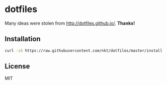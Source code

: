 dotfiles
========

Many ideas were stolen from http://dotfiles.github.io/. **Thanks!**

Installation
------------

```sh
curl -sS https://raw.githubusercontent.com/nkt/dotfiles/master/install.sh | sh
```

License
-------
MIT
